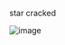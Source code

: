 star cracked




 ![image](https://github.com/andre33442/crypt/assets/156269855/72551097-d72a-447a-b152-ee3d75a77e8c)

